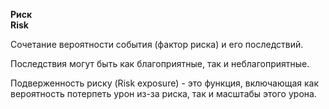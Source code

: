 **Риск** <br>
**Risk**

Сочетание вероятности события (фактор риска) и его последствий.

Последствия могут быть как благоприятные, так и неблагоприятные.

Подверженность риску (Risk exposure) - это функция, включающая как вероятность потерпеть урон из-за риска, так и масштабы этого урона.